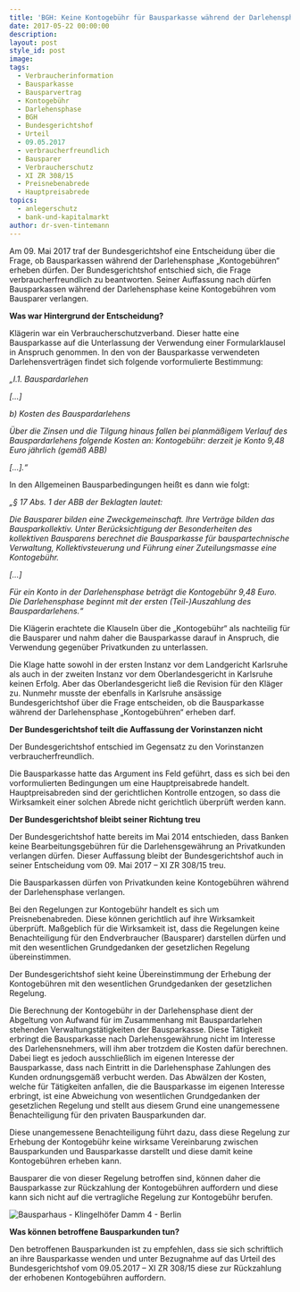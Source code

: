 ```yaml
---
title: 'BGH: Keine Kontogebühr für Bausparkasse während der Darlehensphase'
date: 2017-05-22 00:00:00
description:
layout: post
style_id: post
image:
tags:
  - Verbraucherinformation
  - Bausparkasse
  - Bausparvertrag
  - Kontogebühr
  - Darlehensphase
  - BGH
  - Bundesgerichtshof
  - Urteil
  - 09.05.2017
  - verbraucherfreundlich
  - Bausparer
  - Verbraucherschutz
  - XI ZR 308/15
  - Preisnebenabrede
  - Hauptpreisabrede
topics:
  - anlegerschutz
  - bank-und-kapitalmarkt
author: dr-sven-tintemann
---
```

Am 09. Mai 2017 traf der Bundesgerichtshof eine Entscheidung über die Frage, ob Bausparkassen während der Darlehensphase „Kontogebühren“ erheben dürfen. Der Bundesgerichtshof entschied sich, die Frage verbraucherfreundlich zu beantworten. Seiner Auffassung nach dürfen Bausparkassen während der Darlehensphase keine Kontogebühren vom Bausparer verlangen.

**Was war Hintergrund der Entscheidung?**

Klägerin war ein Verbraucherschutzverband. Dieser hatte eine Bausparkasse auf die Unterlassung der Verwendung einer Formularklausel in Anspruch genommen. In den von der Bausparkasse verwendeten Darlehensverträgen findet sich folgende vorformulierte Bestimmung:

*„I.1. Bauspardarlehen*

*\[…\]*

*b) Kosten des Bauspardarlehens*

*Über die Zinsen und die Tilgung hinaus fallen bei planmäßigem Verlauf des Bauspardarlehens folgende Kosten an: Kontogebühr: derzeit je Konto 9,48 Euro jährlich (gemäß ABB)*

*\[…\].“*

In den Allgemeinen Bausparbedingungen heißt es dann wie folgt:

*„§ 17 Abs. 1 der ABB der Beklagten lautet:*

*Die Bausparer bilden eine Zweckgemeinschaft. Ihre Verträge bilden das Bausparkollektiv. Unter Berücksichtigung der Besonderheiten des kollektiven Bausparens berechnet die Bausparkasse für bauspartechnische Verwaltung, Kollektivsteuerung und Führung einer Zuteilungsmasse eine Kontogebühr.*

*\[…\]*

*Für ein Konto in der Darlehensphase beträgt die Kontogebühr 9,48 Euro. Die Darlehensphase beginnt mit der ersten (Teil-)Auszahlung des Bauspardarlehens.“*

Die Klägerin erachtete die Klauseln über die „Kontogebühr“ als nachteilig für die Bausparer und nahm daher die Bausparkasse darauf in Anspruch, die Verwendung gegenüber Privatkunden zu unterlassen.

Die Klage hatte sowohl in der ersten Instanz vor dem Landgericht Karlsruhe als auch in der zweiten Instanz vor dem Oberlandesgericht in Karlsruhe keinen Erfolg. Aber das Oberlandesgericht ließ die Revision für den Kläger zu. Nunmehr musste der ebenfalls in Karlsruhe ansässige Bundesgerichtshof über die Frage entscheiden, ob die Bausparkasse während der Darlehensphase „Kontogebühren“ erheben darf.

**Der Bundesgerichtshof teilt die Auffassung der Vorinstanzen nicht**

Der Bundesgerichtshof entschied im Gegensatz zu den Vorinstanzen verbraucherfreundlich.

Die Bausparkasse hatte das Argument ins Feld geführt, dass es sich bei den vorformulierten Bedingungen um eine Hauptpreisabrede handelt. Hauptpreisabreden sind der gerichtlichen Kontrolle entzogen, so dass die Wirksamkeit einer solchen Abrede nicht gerichtlich überprüft werden kann.

**Der Bundesgerichtshof bleibt seiner Richtung treu**

Der Bundesgerichtshof hatte bereits im Mai 2014 entschieden, dass Banken keine Bearbeitungsgebühren für die Darlehensgewährung an Privatkunden verlangen dürfen. Dieser Auffassung bleibt der Bundesgerichtshof auch in seiner Entscheidung vom 09. Mai 2017 – XI ZR 308/15 treu.

Die Bausparkassen dürfen von Privatkunden keine Kontogebühren während der Darlehensphase verlangen.

Bei den Regelungen zur Kontogebühr handelt es sich um Preisnebenabreden. Diese können gerichtlich auf ihre Wirksamkeit überprüft. Maßgeblich für die Wirksamkeit ist, dass die Regelungen keine Benachteiligung für den Endverbraucher (Bausparer) darstellen dürfen und mit den wesentlichen Grundgedanken der gesetzlichen Regelung übereinstimmen.

Der Bundesgerichtshof sieht keine Übereinstimmung der Erhebung der Kontogebühren mit den wesentlichen Grundgedanken der gesetzlichen Regelung.

Die Berechnung der Kontogebühr in der Darlehensphase dient der Abgeltung von Aufwand für im Zusammenhang mit Bauspardarlehen stehenden Verwaltungstätigkeiten der Bausparkasse. Diese Tätigkeit erbringt die Bausparkasse nach Darlehensgewährung nicht im Interesse des Darlehensnehmers, will ihm aber trotzdem die Kosten dafür berechnen. Dabei liegt es jedoch ausschließlich im eigenen Interesse der Bausparkasse, dass nach Eintritt in die Darlehensphase Zahlungen des Kunden ordnungsgemäß verbucht werden. Das Abwälzen der Kosten, welche für Tätigkeiten anfallen, die die Bausparkasse im eigenen Interesse erbringt, ist eine Abweichung von wesentlichen Grundgedanken der gesetzlichen Regelung und stellt aus diesem Grund eine unangemessene Benachteiligung für den privaten Bausparkunden dar.

Diese unangemessene Benachteiligung führt dazu, dass diese Regelung zur Erhebung der Kontogebühr keine wirksame Vereinbarung zwischen Bausparkunden und Bausparkasse darstellt und diese damit keine Kontogebühren erheben kann.

Bausparer die von dieser Regelung betroffen sind, können daher die Bausparkasse zur Rückzahlung der Kontogebühren auffordern und diese kann sich nicht auf die vertragliche Regelung zur Kontogebühr berufen.

![Bausparhaus - Klingelhöfer Damm 4 - Berlin](/uploads/versions/bausparhaus-berlin-foto-2---x----1280-720x---.JPG)

**Was können betroffene Bausparkunden tun?**

Den betroffenen Bausparkunden ist zu empfehlen, dass sie sich schriftlich an ihre Bausparkasse wenden und unter Bezugnahme auf das Urteil des Bundesgerichtshof vom 09.05.2017 – XI ZR 308/15 diese zur Rückzahlung der erhobenen Kontogebühren auffordern.